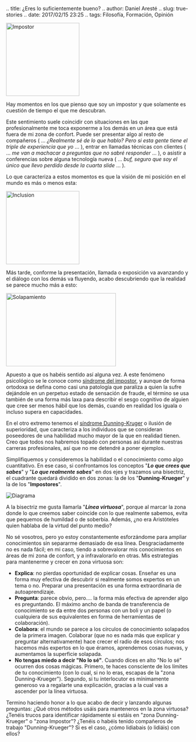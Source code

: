.. title: ¿Eres lo suficientemente bueno?
.. author: Daniel Aresté
.. slug: true-stories
.. date: 2017/02/15 23:25
.. tags: Filosofía, Formación, Opinión

<img src='https://cloud.githubusercontent.com/assets/5310624/22907908/c94c4a6a-f24b-11e6-83f9-d81dc988b9da.jpg' alt='Impostor' class='align-left' height='200' width='200'/>

Hay momentos en los que pienso que soy un impostor y que solamente es cuestión de tiempo el que me descubran.
<!-- TEASER_END -->

Este sentimiento suele coincidir con situaciones en las que profesionalmente me toca exponerme a los demás en un área que está fuera de mi zona de confort.
Puede ser presentar algo al resto de compañeros ( ... _¿Realmente sé de lo que hablo? Pero si esta gente tiene el triple de experiencia que yo_ ... ),
entrar en llamadas técnicas con clientes ( ... _me van a machacar a preguntas que no sabré responder_ ... ),
o asistir a conferencias sobre alguna tecnología nueva ( ... _buf, seguro que soy el único que llevo perdido desde la cuarta slide_ ... ).

Lo que caracteriza a estos momentos es que la visión de mi posición en el mundo es más o menos esta:

<img src='https://cloud.githubusercontent.com/assets/5310624/22907838/6c3d95f4-f24b-11e6-8120-fd433e87946d.png' alt='Inclusion' height='200' width='200'/>

Más tarde, conforme la presentación, llamada o exposición va avanzando y el diálogo con los demás va fluyendo,
acabo descubriendo que la realidad se parece mucho más a esto:

<img src='https://cloud.githubusercontent.com/assets/5310624/22907841/6ea951ac-f24b-11e6-9148-37928bc1d268.png' alt='Solapamiento' height='200' width='300'/>

Apuesto a que os habéis sentido así alguna vez. 
A este fenómeno psicológico se le conoce como [síndrome del impostor],
y aunque de forma ortodoxa se defina como casi una patología que paraliza a quien la sufre dejándole en un perpetuo estado de sensación de fraude,
el término se usa también de una forma más laxa para describir el sesgo cognitivo de alguien que cree ser menos hábil que los demás,
cuando en realidad los iguala o incluso supera en capacidades.

En el otro extremo tenemos el [síndrome Dunning-Kruger] o ilusión de superioridad,
que caracteriza a los individuos que se consideran poseedores de una habilidad mucho mayor de la que en realidad tienen.
Creo que todos nos habremos topado con personas así durante nuestras carreras profesionales, así que no me detendré a poner ejemplos.

Simplifiquemos y consideremos la habilidad o el conocimiento como algo cuantitativo.
En ese caso, si confrontamos los conceptos "**_Lo que crees que sabes_**" y "**_Lo que realmente sabes_**" en dos ejes y trazamos una bisectriz,
el cuadrante quedará dividido en dos zonas: la de los "**Dunning-Krueger**" y la de los "**Impostores**".

<img src='https://cloud.githubusercontent.com/assets/5310624/22907833/68a6805e-f24b-11e6-87ba-41710342e40c.png' alt='Diagrama'/>

A la bisectriz me gusta llamarla "**_Línea virtuosa_**", porque al marcar la zona donde lo que creemos saber coincide con lo que realmente sabemos,
evita que pequemos de humildad o de soberbia. 
Además, ¿no era Aristóteles quien hablaba de la virtud del punto medio?

No sé vosotros, pero yo estoy constantemente esforzándome para ampliar conocimientos sin separarme demasiado de esa línea.
Desgraciadamente no es nada fácil; en mi caso, tiendo a sobrevalorar mis conocimientos en áreas de mi zona de confort,
y a infravalorarlo en otras. 
Mis estrategias para mantenerme y crecer en zona virtuosa son:

- **Explica**: no pierdas oportunidad de explicar cosas. Enseñar es una forma muy efectiva de descubrir si realmente somos expertos en un tema o no. Preparar una presentación es una forma extraordinaria de autoaprendizaje.
- **Pregunta**: parece obvio, pero.... la forma más efectiva de aprender algo es preguntando. El máximo ancho de banda de transferencia de conocimiento se da entre dos personas con un boli y un papel (o cualquiera de sus equivalentes en forma de herramientas de colaboración).
- **Colabora**: el mundo se parece a los círculos de conocimiento solapados de la primera imagen. Colaborar (que no es nada más que explicar y preguntar alternativamente) hace crecer el radio de esos círculos; nos hacemos más expertos en lo que éramos, aprendemos cosas nuevas, y aumentamos la superficie solapada.
- **No tengas miedo a decir "No lo sé"**. Cuando dices en alto "No lo sé" ocurren dos cosas mágicas. Primero, te haces consciente de los límites de tu conocimiento (con lo cual, si no lo eras, escapas de la "zona Dunning-Krueger"). Segundo, si tu interlocutor es mínimamente generoso va a regalarte una explicación, gracias a la cual vas a ascender por la línea virtuosa.

Termino haciendo honor a lo que acabo de decir y lanzando algunas preguntas: 
¿Qué otros métodos usáis para manteneros en la zona virtuosa? ¿Tenéis trucos para identificar rápidamente si estáis en "zona Dunning-Krueger" o "zona Impostor"? 
¿Tenéis o habéis tenido compañeros de trabajo "Dunning-Krueger"? 
Si es el caso, ¿cómo lidiabais (o lidiáis) con ellos?

[síndrome del impostor]: https://en.wikipedia.org/wiki/Impostor_syndrome
[síndrome Dunning-Kruger]: https://en.wikipedia.org/wiki/Dunning%E2%80%93Kruger_effect
